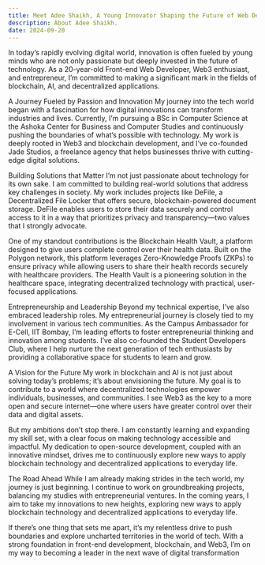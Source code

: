 ```yaml
---
title: Meet Adee Shaikh, A Young Innovator Shaping the Future of Web Development and Blockchain Technology
description: About Adee Shaikh.
date: 2024-09-20
---
```

In today’s rapidly evolving digital world, innovation is often fueled by young minds who are not only passionate but deeply invested in the future of technology. As a 20-year-old Front-end Web Developer, Web3 enthusiast, and entrepreneur, I’m committed to making a significant mark in the fields of blockchain, AI, and decentralized applications.

A Journey Fueled by Passion and Innovation
My journey into the tech world began with a fascination for how digital innovations can transform industries and lives. Currently, I’m pursuing a BSc in Computer Science at the Ashoka Center for Business and Computer Studies and continuously pushing the boundaries of what’s possible with technology. My work is deeply rooted in Web3 and blockchain development, and I’ve co-founded Jade Studios, a freelance agency that helps businesses thrive with cutting-edge digital solutions.

Building Solutions that Matter
I’m not just passionate about technology for its own sake. I am committed to building real-world solutions that address key challenges in society. My work includes projects like DeFile, a Decentralized File Locker that offers secure, blockchain-powered document storage. DeFile enables users to store their data securely and control access to it in a way that prioritizes privacy and transparency—two values that I strongly advocate.

One of my standout contributions is the Blockchain Health Vault, a platform designed to give users complete control over their health data. Built on the Polygon network, this platform leverages Zero-Knowledge Proofs (ZKPs) to ensure privacy while allowing users to share their health records securely with healthcare providers. The Health Vault is a pioneering solution in the healthcare space, integrating decentralized technology with practical, user-focused applications.

Entrepreneurship and Leadership
Beyond my technical expertise, I’ve also embraced leadership roles. My entrepreneurial journey is closely tied to my involvement in various tech communities. As the Campus Ambassador for E-Cell, IIT Bombay, I’m leading efforts to foster entrepreneurial thinking and innovation among students. I’ve also co-founded the Student Developers Club, where I help nurture the next generation of tech enthusiasts by providing a collaborative space for students to learn and grow.

A Vision for the Future
My work in blockchain and AI is not just about solving today’s problems; it’s about envisioning the future. My goal is to contribute to a world where decentralized technologies empower individuals, businesses, and communities. I see Web3 as the key to a more open and secure internet—one where users have greater control over their data and digital assets.

But my ambitions don’t stop there. I am constantly learning and expanding my skill set, with a clear focus on making technology accessible and impactful. My dedication to open-source development, coupled with an innovative mindset, drives me to continuously explore new ways to apply blockchain technology and decentralized applications to everyday life.

The Road Ahead
While I am already making strides in the tech world, my journey is just beginning. I continue to work on groundbreaking projects, balancing my studies with entrepreneurial ventures. In the coming years, I aim to take my innovations to new heights, exploring new ways to apply blockchain technology and decentralized applications to everyday life.

If there’s one thing that sets me apart, it’s my relentless drive to push boundaries and explore uncharted territories in the world of tech. With a strong foundation in front-end development, blockchain, and Web3, I’m on my way to becoming a leader in the next wave of digital transformation
